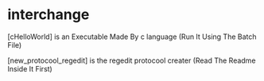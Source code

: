 # interchange

[cHelloWorld] is an Executable Made By c language
(Run It Using The Batch File)

[new_protocool_regedit] is the regedit protocool creater
(Read The Readme Inside It First)
